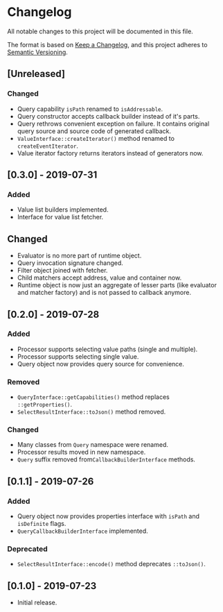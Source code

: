 # Changelog
All notable changes to this project will be documented in this file.

The format is based on [Keep a Changelog](https://keepachangelog.com/en/1.0.0/),
and this project adheres to [Semantic Versioning](https://semver.org/spec/v2.0.0.html).

## [Unreleased]
### Changed
- Query capability `isPath` renamed to `isAddressable`. 
- Query constructor accepts callback builder instead of it's parts.
- Query rethrows convenient exception on failure. It contains original query source and source code of generated callback.
- `ValueInterface::createIterator()` method renamed to `createEventIterator`.
- Value iterator factory returns iterators instead of generators now.

## [0.3.0] - 2019-07-31
### Added
- Value list builders implemented.
- Interface for value list fetcher.
## Changed
- Evaluator is no more part of runtime object.
- Query invocation signature changed.
- Filter object joined with fetcher.
- Child matchers accept address, value and container now.
- Runtime object is now just an aggregate of lesser parts (like evaluator and matcher factory) and is not passed to callback anymore.

## [0.2.0] - 2019-07-28
### Added
- Processor supports selecting value paths (single and multiple).
- Processor supports selecting single value.
- Query object now provides query source for convenience.
### Removed
- `QueryInterface::getCapabilities()` method replaces `::getProperties()`.
- `SelectResultInterface::toJson()` method removed.
### Changed
- Many classes from `Query` namespace were renamed.
- Processor results moved in new namespace.
- `Query` suffix removed from`CallbackBuilderInterface` methods.

## [0.1.1] - 2019-07-26
### Added
- Query object now provides properties interface with `isPath` and `isDefinite` flags.
- `QueryCallbackBuilderInterface` implemented.
### Deprecated
- `SelectResultInterface::encode()` method deprecates `::toJson()`.

## [0.1.0] - 2019-07-23
- Initial release.